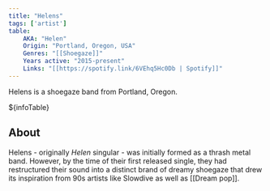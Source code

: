 ```yaml
---
title: "Helens"
tags: ['artist']
table:
    AKA: "Helen"
    Origin: "Portland, Oregon, USA"
    Genres: "[[Shoegaze]]"
    Years active: "2015-present"
    Links: "[[https://spotify.link/6VEhq5Hc0Db | Spotify]]"
---
```


Helens is a shoegaze band from Portland, Oregon.

${infoTable}

## About
Helens - originally _Helen_ singular - was initially formed as a thrash metal band. However, by the time of their first released single, they had restructured their sound into a distinct brand of dreamy shoegaze that drew its inspiration from 90s artists like Slowdive as well as [[Dream pop]].